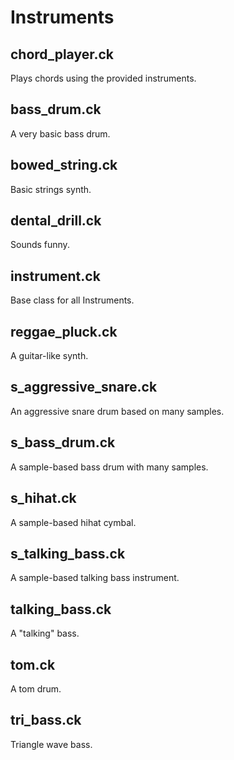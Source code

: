 # Instruments
## chord_player.ck
Plays chords using the provided instruments.
## bass_drum.ck
A very basic bass drum.
## bowed_string.ck
Basic strings synth.
## dental_drill.ck
Sounds funny.
## instrument.ck
Base class for all Instruments.
## reggae_pluck.ck
A guitar-like synth.
## s_aggressive_snare.ck
An aggressive snare drum based on many samples.
## s_bass_drum.ck
A sample-based bass drum with many samples.
## s_hihat.ck
A sample-based hihat cymbal.
## s_talking_bass.ck
A sample-based talking bass instrument.
## talking_bass.ck
A "talking" bass.
## tom.ck
A tom drum.
## tri_bass.ck
Triangle wave bass.
